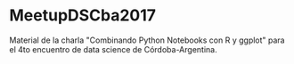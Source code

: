 # MeetupDSCba2017
Material de la charla "Combinando Python Notebooks con R y ggplot" para el 4to encuentro de data science de Córdoba-Argentina.

